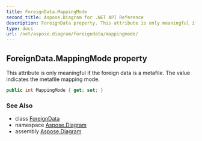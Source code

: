 ```yaml
---
title: ForeignData.MappingMode
second_title: Aspose.Diagram for .NET API Reference
description: ForeignData property. This attribute is only meaningful if the foreign data is a metafile. The value indicates the metafile mapping mode
type: docs
url: /net/aspose.diagram/foreigndata/mappingmode/
---
```

## ForeignData.MappingMode property

This attribute is only meaningful if the foreign data is a metafile. The value indicates the metafile mapping mode.

```csharp
public int MappingMode { get; set; }
```

### See Also

* class [ForeignData](../)
* namespace [Aspose.Diagram](../../foreigndata/)
* assembly [Aspose.Diagram](../../../)


